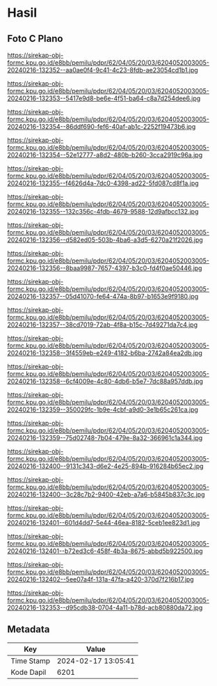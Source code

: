 # Hasil

## Foto C Plano

https://sirekap-obj-formc.kpu.go.id/e8bb/pemilu/pdpr/62/04/05/20/03/6204052003005-20240216-132352--aa0ae0f4-9c41-4c23-8fdb-ae23054cd1b1.jpg

https://sirekap-obj-formc.kpu.go.id/e8bb/pemilu/pdpr/62/04/05/20/03/6204052003005-20240216-132353--5417e9d8-be6e-4f51-ba64-c8a7d254dee6.jpg

https://sirekap-obj-formc.kpu.go.id/e8bb/pemilu/pdpr/62/04/05/20/03/6204052003005-20240216-132354--86ddf690-fef6-40af-ab1c-2252f19473b6.jpg

https://sirekap-obj-formc.kpu.go.id/e8bb/pemilu/pdpr/62/04/05/20/03/6204052003005-20240216-132354--52e12777-a8d2-480b-b260-3cca2919c96a.jpg

https://sirekap-obj-formc.kpu.go.id/e8bb/pemilu/pdpr/62/04/05/20/03/6204052003005-20240216-132355--f4626d4a-7dc0-4398-ad22-5fd087cd8f1a.jpg

https://sirekap-obj-formc.kpu.go.id/e8bb/pemilu/pdpr/62/04/05/20/03/6204052003005-20240216-132355--132c356c-4fdb-4679-9588-12d9afbcc132.jpg

https://sirekap-obj-formc.kpu.go.id/e8bb/pemilu/pdpr/62/04/05/20/03/6204052003005-20240216-132356--d582ed05-503b-4ba6-a3d5-6270a21f2026.jpg

https://sirekap-obj-formc.kpu.go.id/e8bb/pemilu/pdpr/62/04/05/20/03/6204052003005-20240216-132356--8baa9987-7657-4397-b3c0-fd4f0ae50446.jpg

https://sirekap-obj-formc.kpu.go.id/e8bb/pemilu/pdpr/62/04/05/20/03/6204052003005-20240216-132357--05d41070-fe64-474a-8b97-b1653e9f9180.jpg

https://sirekap-obj-formc.kpu.go.id/e8bb/pemilu/pdpr/62/04/05/20/03/6204052003005-20240216-132357--38cd7019-72ab-4f8a-b15c-7d49271da7c4.jpg

https://sirekap-obj-formc.kpu.go.id/e8bb/pemilu/pdpr/62/04/05/20/03/6204052003005-20240216-132358--3f4559eb-e249-4182-b6ba-2742a84ea2db.jpg

https://sirekap-obj-formc.kpu.go.id/e8bb/pemilu/pdpr/62/04/05/20/03/6204052003005-20240216-132358--6cf4009e-4c80-4db6-b5e7-7dc88a957ddb.jpg

https://sirekap-obj-formc.kpu.go.id/e8bb/pemilu/pdpr/62/04/05/20/03/6204052003005-20240216-132359--350029fc-1b9e-4cbf-a9d0-3e1b65c261ca.jpg

https://sirekap-obj-formc.kpu.go.id/e8bb/pemilu/pdpr/62/04/05/20/03/6204052003005-20240216-132359--75d02748-7b04-479e-8a32-366961c1a344.jpg

https://sirekap-obj-formc.kpu.go.id/e8bb/pemilu/pdpr/62/04/05/20/03/6204052003005-20240216-132400--9131c343-d6e2-4e25-894b-916284b65ec2.jpg

https://sirekap-obj-formc.kpu.go.id/e8bb/pemilu/pdpr/62/04/05/20/03/6204052003005-20240216-132400--3c28c7b2-9400-42eb-a7a6-b5845b837c3c.jpg

https://sirekap-obj-formc.kpu.go.id/e8bb/pemilu/pdpr/62/04/05/20/03/6204052003005-20240216-132401--601d4dd7-5e44-46ea-8182-5ceb1ee823d1.jpg

https://sirekap-obj-formc.kpu.go.id/e8bb/pemilu/pdpr/62/04/05/20/03/6204052003005-20240216-132401--b72ed3c6-458f-4b3a-8675-abbd5b922500.jpg

https://sirekap-obj-formc.kpu.go.id/e8bb/pemilu/pdpr/62/04/05/20/03/6204052003005-20240216-132402--5ee07a4f-131a-47fa-a420-370d7f216b17.jpg

https://sirekap-obj-formc.kpu.go.id/e8bb/pemilu/pdpr/62/04/05/20/03/6204052003005-20240216-132353--d95cdb38-0704-4a11-b78d-acb80880da72.jpg


## Metadata

| Key        | Value               |
| ---------- | ------------------- |
| Time Stamp | 2024-02-17 13:05:41 |
| Kode Dapil | 6201                |



